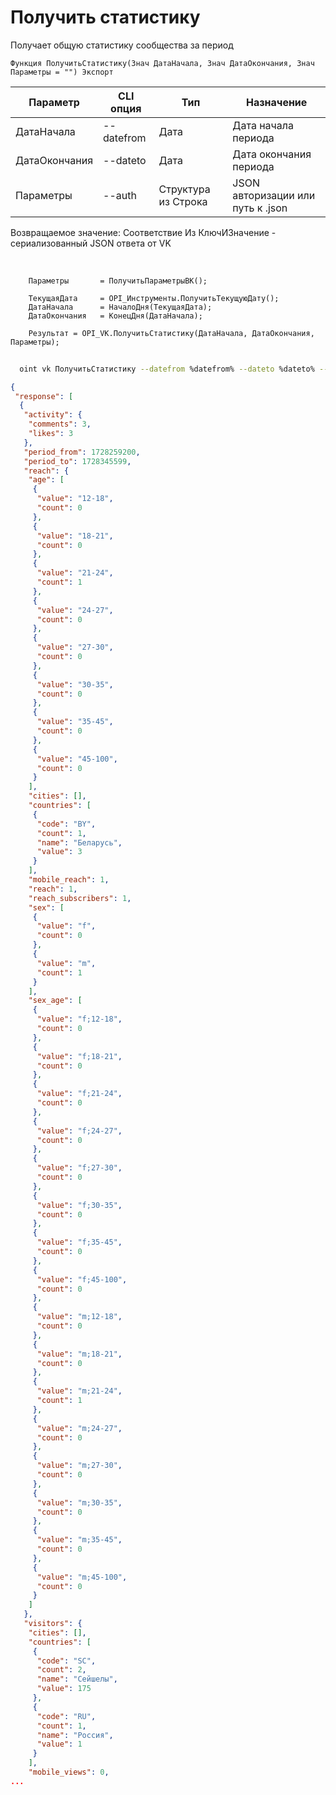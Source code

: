 ﻿---
sidebar_position: 1
---

# Получить статистику
 Получает общую статистику сообщества за период



`Функция ПолучитьСтатистику(Знач ДатаНачала, Знач ДатаОкончания, Знач Параметры = "") Экспорт`

  | Параметр | CLI опция | Тип | Назначение |
  |-|-|-|-|
  | ДатаНачала | --datefrom | Дата | Дата начала периода |
  | ДатаОкончания | --dateto | Дата | Дата окончания периода |
  | Параметры | --auth | Структура из Строка | JSON авторизации или путь к .json |

  
  Возвращаемое значение:   Соответствие Из КлючИЗначение - сериализованный JSON ответа от VK

<br/>




```bsl title="Пример кода"
    Параметры       = ПолучитьПараметрыВК();

    ТекущаяДата     = OPI_Инструменты.ПолучитьТекущуюДату();
    ДатаНачала      = НачалоДня(ТекущаяДата);
    ДатаОкончания   = КонецДня(ДатаНачала);

    Результат = OPI_VK.ПолучитьСтатистику(ДатаНачала, ДатаОкончания, Параметры);
```



```sh title="Пример команды CLI"
    
  oint vk ПолучитьСтатистику --datefrom %datefrom% --dateto %dateto% --auth %auth%

```

```json title="Результат"
{
 "response": [
  {
   "activity": {
    "comments": 3,
    "likes": 3
   },
   "period_from": 1728259200,
   "period_to": 1728345599,
   "reach": {
    "age": [
     {
      "value": "12-18",
      "count": 0
     },
     {
      "value": "18-21",
      "count": 0
     },
     {
      "value": "21-24",
      "count": 1
     },
     {
      "value": "24-27",
      "count": 0
     },
     {
      "value": "27-30",
      "count": 0
     },
     {
      "value": "30-35",
      "count": 0
     },
     {
      "value": "35-45",
      "count": 0
     },
     {
      "value": "45-100",
      "count": 0
     }
    ],
    "cities": [],
    "countries": [
     {
      "code": "BY",
      "count": 1,
      "name": "Беларусь",
      "value": 3
     }
    ],
    "mobile_reach": 1,
    "reach": 1,
    "reach_subscribers": 1,
    "sex": [
     {
      "value": "f",
      "count": 0
     },
     {
      "value": "m",
      "count": 1
     }
    ],
    "sex_age": [
     {
      "value": "f;12-18",
      "count": 0
     },
     {
      "value": "f;18-21",
      "count": 0
     },
     {
      "value": "f;21-24",
      "count": 0
     },
     {
      "value": "f;24-27",
      "count": 0
     },
     {
      "value": "f;27-30",
      "count": 0
     },
     {
      "value": "f;30-35",
      "count": 0
     },
     {
      "value": "f;35-45",
      "count": 0
     },
     {
      "value": "f;45-100",
      "count": 0
     },
     {
      "value": "m;12-18",
      "count": 0
     },
     {
      "value": "m;18-21",
      "count": 0
     },
     {
      "value": "m;21-24",
      "count": 1
     },
     {
      "value": "m;24-27",
      "count": 0
     },
     {
      "value": "m;27-30",
      "count": 0
     },
     {
      "value": "m;30-35",
      "count": 0
     },
     {
      "value": "m;35-45",
      "count": 0
     },
     {
      "value": "m;45-100",
      "count": 0
     }
    ]
   },
   "visitors": {
    "cities": [],
    "countries": [
     {
      "code": "SC",
      "count": 2,
      "name": "Сейшелы",
      "value": 175
     },
     {
      "code": "RU",
      "count": 1,
      "name": "Россия",
      "value": 1
     }
    ],
    "mobile_views": 0,
...
```
